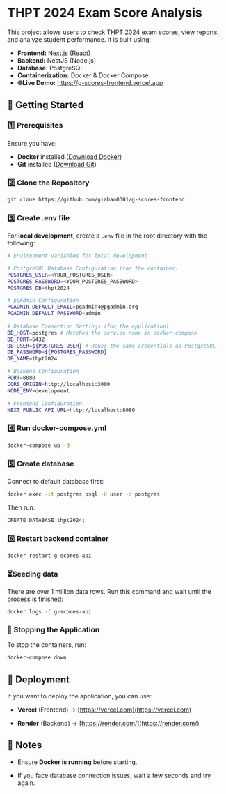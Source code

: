# THPT 2024 Exam Score Analysis

This project allows users to check THPT 2024 exam scores, view reports, and analyze student performance. It is built using:
- **Frontend:** Next.js (React)
- **Backend:** NestJS (Node.js)
- **Database:** PostgreSQL
- **Containerization:** Docker & Docker Compose
- **🌐Live Demo:** https://g-scores-frontend.vercel.app

## 🚀 Getting Started

### 1️⃣ Prerequisites
Ensure you have:
- **Docker** installed ([Download Docker](https://www.docker.com/get-started))
- **Git** installed ([Download Git](https://git-scm.com/downloads))

### 2️⃣ Clone the Repository
```sh
git clone https://github.com/giabao0301/g-scores-frontend
```
### 3️⃣ Create .env file 
For **local development**, create a `.env` file in the root directory with the following:
```bash
# Environment variables for local development

# PostgreSQL Database Configuration (for the container)
POSTGRES_USER=<YOUR_POSTGRES_USER>
POSTGRES_PASSWORD=<YOUR_POSTGRES_PASSWORD>
POSTGRES_DB=thpt2024

# pgAdmin Configuration
PGADMIN_DEFAULT_EMAIL=pgadmin4@pgadmin.org
PGADMIN_DEFAULT_PASSWORD=admin
  
# Database Connection Settings (for the application)
DB_HOST=postgres # Matches the service name in docker-compose
DB_PORT=5432
DB_USER=${POSTGRES_USER} # Reuse the same credentials as PostgreSQL
DB_PASSWORD=${POSTGRES_PASSWORD}
DB_NAME=thpt2024

# Backend Configuration
PORT=8080
CORS_ORIGIN=http://localhost:3000
NODE_ENV=development

# Frontend Configuration
NEXT_PUBLIC_API_URL=http://localhost:8080
```

### 4️⃣ Run docker-compose.yml
```sh
docker-compose up -d    
```

### 5️⃣ Create database
Connect to default database first:
```sh
docker exec -it postgres psql -U user -d postgres
```
Then run:
```sh
CREATE DATABASE thpt2024;
```

### 6️⃣ Restart backend container
```sh
docker restart g-scores-api
```
### ⏳Seeding data
There are over 1 million data rows. 
Run this command and wait until the process is finished:
```sh
docker logs -f g-scores-api
``` 


### 🛑 Stopping the Application
To stop the containers, run:
```sh
docker-compose down
```

## 🚀 Deployment
If you want to deploy the application, you can use:

-   **Vercel** (Frontend) → [https://vercel.com](https://vercel.com)
    
-   **Render** (Backend) → [https://render.com/](https://render.com/)

## 📝 Notes

-   Ensure **Docker is running** before starting.
    
-   If you face database connection issues, wait a few seconds and try again.

